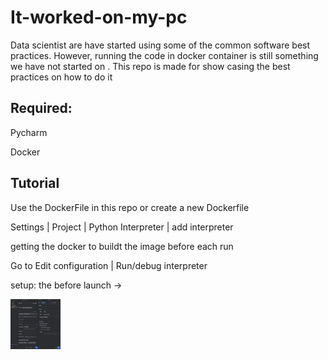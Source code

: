 # It-worked-on-my-pc

Data scientist are have started using some of the common software best practices. However, running the code in docker container is still something we have not started on
. This repo is made for show casing the best practices on how to do it

## Required: 
Pycharm 

Docker

## Tutorial

Use the DockerFile in this repo or create a new Dockerfile 

Settings | Project | Python Interpreter | add interpreter

getting the docker to buildt the image before each run 

Go to Edit configuration | Run/debug interpreter 

setup: the before launch -> 

<img alt="Build the docker container before run" height="80" src="./image/img.png" title="Before run" width="80"/>
